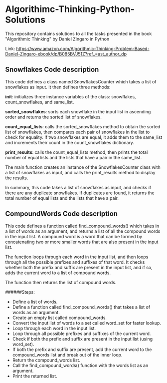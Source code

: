 # Algorithimc-Thinking-Python-Solutions
This repository contains solutions to all the tasks presented in the book "Algorithmic Thinking" by Daniel Zingaro in Python

Link: https://www.amazon.com/Algorithmic-Thinking-Problem-Based-Daniel-Zingaro-ebook/dp/B085BVJ51Z?ref_=ast_author_dp

## Snowflakes Code description 

This code defines a class named SnowflakesCounter which takes a list of snowflakes as input. It then defines three methods:

**__init__**: initializes three instance variables of the class: snowflakes, count_snowflakes, and same_list.

**sorted_snowflakes**: sorts each snowflake in the input list in ascending order and returns the sorted list of snowflakes.

**count_equal_lists**: calls the sorted_snowflakes method to obtain the sorted list of snowflakes, then compares each pair of snowflakes in the list to check for equality. If two snowflakes are equal, it adds them to the same_list and increments their count in the count_snowflakes dictionary.

**print_results**: calls the count_equal_lists method, then prints the total number of equal lists and the lists that have a pair in the same_list.

The main function creates an instance of the SnowflakesCounter class with a list of snowflakes as input, and calls the print_results method to display the results.

In summary, this code takes a list of snowflakes as input, and checks if there are any duplicate snowflakes. If duplicates are found, it returns the total number of equal lists and the lists that have a pair.

## CompoundWords Code description 

This code defines a function called find_compound_words() which takes in a list of words as an argument, and returns a list of all the compound words in the input list. A compound word is a word that can be formed by concatenating two or more smaller words that are also present in the input list.

The function loops through each word in the input list, and then loops through all the possible prefixes and suffixes of that word. It checks whether both the prefix and suffix are present in the input list, and if so, adds the current word to a list of compound words.

The function then returns the list of compound words.

######Steps:

* Define a list of words.
* Define a function called find_compound_words() that takes a list of words as an argument.
* Create an empty list called compound_words.
* Convert the input list of words to a set called word_set for faster lookup.
* Loop through each word in the input list.
* Loop through all possible prefixes and suffixes of the current word.
* Check if both the prefix and suffix are present in the input list (using word_set).
* If both the prefix and suffix are present, add the current word to the compound_words list and break out of the inner loop.
* Return the compound_words list.
* Call the find_compound_words() function with the words list as an argument.
* Print the returned list.
